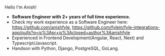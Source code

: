Hello I'm Anish! 
- <b>Software Engineer with 2+ years of full time experience.</b>
- Check my work experience as a Software Engineer here: https://github.com/anishfyle, https://github.com/fylein/fyle-integrations-app/pulls?q=is%3Apr+is%3Aclosed+author%3Aanishfyle
- Experienced in Frontend Development(Angular, React, Next) and Typescript/Javascript.
- Handson with Python, Django, PostgreSQL, GoLang.
